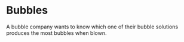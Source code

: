 # Bubbles
A bubble company wants to know which one of their bubble solutions produces the most bubbles when blown.
